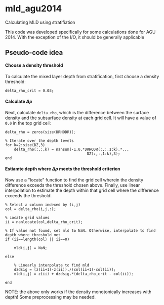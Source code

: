 # mld_agu2014
Calculating MLD using stratifiation 

This code was developed specifically for some calculations done for AGU 2014. With the exception of the I/O, it should be generally applicable 

## Pseudo-code idea

#### Choose a density threshold
To calculate the mixed layer depth from stratification, first choose a density threshold:
```% Critical density difference (kg/m^3)
delta_rho_crit = 0.03;
```
#### Calculate $\Delta\rho$
Next, calculate `delta_rho`, which is the difference between the surface density and the subsurface density at each grid cell. It will have a value of `0.0` in the top grid cell:
```% Initialize
delta_rho = zeros(size(DRHODR));

% Iterate over the depth levels
for k=2:size(DZ,3)
    delta_rho(:,:,k) = nansum(-1.0.*DRHODR(:,:,1:k).*...
                                     DZ(:,:,1:k),3);
end
```
#### Estiamte depth where $\Delta\rho$ meets the threshold criterion
Now use a "locate" function to find the grid cell wherein the density difference exceeds the threshold chosen above. Finally, use linear interpolation to estimate the depth within that grid cell where the difference exceeds the threshold.
```
% Select a column indexed by (i,j)
col = delta_rho(i,j,:);

% Locate grid values
ii = nanlocate(col,delta_rho_crit);  

% If value not found, set mld to NaN. Otherwise, interpolate to find depth where threshold met
if (ii==length(col) || ii==0)

    mld(i,j) = NaN;

else

    % Linearly interpolate to find mld
    dzdsig = (z(ii+1)-z(ii))./(col(ii+1)-col(ii));
    mld(i,j) = z(ii) + dzdsig.*(delta_rho_crit - col(ii));

end
```

NOTE: the above only works if the density monotonically increases with depth! Some preprocessing may be needed.
